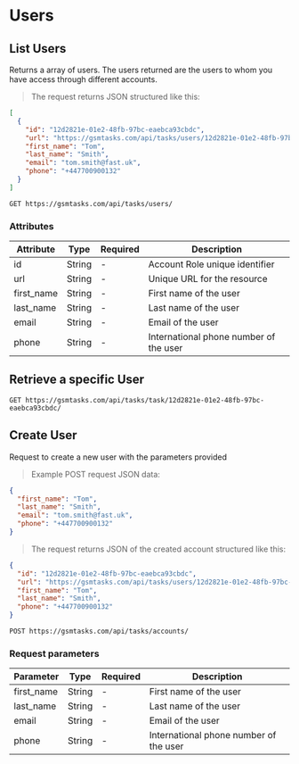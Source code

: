 # Users

## List Users

Returns a array of users. The users returned are the users to whom you have access through different accounts.

> The request returns JSON structured like this:

```json
[
  {
    "id": "12d2821e-01e2-48fb-97bc-eaebca93cbdc",
    "url": "https://gsmtasks.com/api/tasks/users/12d2821e-01e2-48fb-97bc-eaebca93cbdc/",
    "first_name": "Tom",
    "last_name": "Smith",
    "email": "tom.smith@fast.uk",
    "phone": "+447700900132"
  }
]
```

`GET https://gsmtasks.com/api/tasks/users/`

### Attributes

Attribute     | Type    | Required | Description
------------  | ------- | -------  | -----------
id            | String  | -        | Account Role unique identifier
url           | String  | -        | Unique URL for the resource
first_name    | String  | -        | First name of the user
last_name     | String  | -        | Last name of the user
email         | String  | -        | Email of the user
phone         | String  | -        | International phone number of the user

## Retrieve a specific User

`GET https://gsmtasks.com/api/tasks/task/12d2821e-01e2-48fb-97bc-eaebca93cbdc/`


## Create User

Request to create a new user with the parameters provided

> Example POST request JSON data:

```json
{
  "first_name": "Tom",
  "last_name": "Smith",
  "email": "tom.smith@fast.uk",
  "phone": "+447700900132"
}
```

> The request returns JSON of the created account structured like this:

```json
{
  "id": "12d2821e-01e2-48fb-97bc-eaebca93cbdc",
  "url": "https://gsmtasks.com/api/tasks/users/12d2821e-01e2-48fb-97bc-eaebca93cbdc/",
  "first_name": "Tom",
  "last_name": "Smith",
  "phone": "+447700900132"
}
```

`POST https://gsmtasks.com/api/tasks/accounts/`

### Request parameters

Parameter        | Type    | Required | Description
---------------- | ------- | -------  | -----------
first_name       | String  | -        | First name of the user
last_name        | String  | -        | Last name of the user
email            | String  | -        | Email of the user
phone            | String  | -        | International phone number of the user
